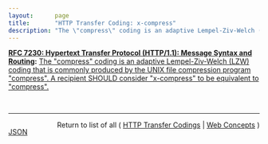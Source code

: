 ```yaml
---
layout:      page
title:       "HTTP Transfer Coding: x-compress"
description: "The \"compress\" coding is an adaptive Lempel-Ziv-Welch (LZW) coding that is commonly produced by the UNIX file compression program \"compress\". A recipient SHOULD consider \"x-compress\" to be equivalent to \"compress\"."
---
```


**[RFC 7230: Hypertext Transfer Protocol (HTTP/1.1): Message Syntax and Routing](/specs/IETF/RFC/7230 "The Hypertext Transfer Protocol (HTTP) is an application-level protocol for distributed, collaborative, hypertext information systems. HTTP has been in use by the World Wide Web global information initiative since 1990. This document provides an overview of HTTP architecture and its associated terminology, defines the &#34;http&#34; and &#34;https&#34; Uniform Resource Identifier (URI) schemes, defines the HTTP/1.1 message syntax and parsing requirements, and describes general security concerns for implementations."):** [The "compress" coding is an adaptive Lempel-Ziv-Welch (LZW) coding that is commonly produced by the UNIX file compression program "compress". A recipient SHOULD consider "x-compress" to be equivalent to "compress".](http://tools.ietf.org/html/rfc7230#section-4.2.1 "Read documentation for HTTP Transfer Coding &#34;x-compress&#34;")

<br/>
<hr/>

<p style="float : left"><a href="x-compress.json" title="JSON representing this particular Web Concept">JSON</a></p>
<p style="text-align: right">Return to list of all ( <a href="../http-transfer-codings">HTTP Transfer Codings</a> | <a href="../">Web Concepts</a> )</p>
